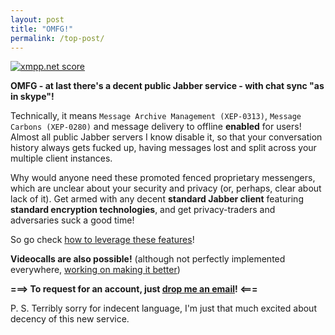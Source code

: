 ```yaml
---
layout: post
title: "OMFG!"
permalink: /top-post/
---
```


<a href='https://xmpp.net/result.php?domain=decent.im&amp;type=client'><img src='https://xmpp.net/badge.php?domain=decent.im' alt='xmpp.net score' /></a>

**OMFG - at last there's a decent public Jabber service - with chat sync "as in skype"!**

Technically, it means ```Message Archive Management (XEP-0313)```, ```Message Carbons (XEP-0280)``` and message delivery to offline **enabled** for users! Almost all public Jabber servers I know disable it, so that your conversation history always gets fucked up, having messages lost and split across your multiple client instances.

Why would anyone need these promoted fenced proprietary messengers, which are unclear about your security and privacy (or, perhaps, clear about lack of it). Get armed with any decent **standard Jabber client** featuring **standard encryption technologies**, and get privacy-traders and adversaries suck a good time!

So go check [how to leverage these features](/usage/)!

**Videocalls are also possible!** (although not perfectly implemented everywhere, [working on making it better](https://www.bountysource.com/issues/18153806-support-audio-video-calls-encryption/backers))

**===> To request for an account, just [drop me an email](mailto:andrey_utkin@fastmail.com)! <===**

P. S. Terribly sorry for indecent language, I'm just that much excited about decency of this new service.
